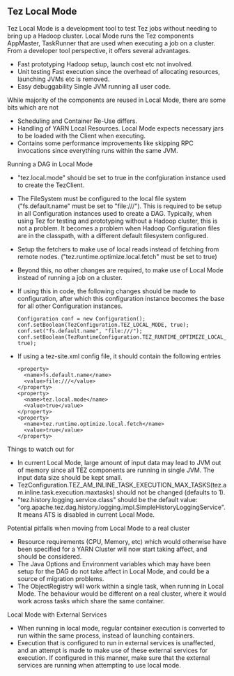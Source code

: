 <!--
   Licensed to the Apache Software Foundation (ASF) under one or more
   contributor license agreements.  See the NOTICE file distributed with
   this work for additional information regarding copyright ownership.
   The ASF licenses this file to You under the Apache License, Version 2.0
   (the "License"); you may not use this file except in compliance with
   the License.  You may obtain a copy of the License at

       http://www.apache.org/licenses/LICENSE-2.0

   Unless required by applicable law or agreed to in writing, software
   distributed under the License is distributed on an "AS IS" BASIS,
   WITHOUT WARRANTIES OR CONDITIONS OF ANY KIND, either express or implied.
   See the License for the specific language governing permissions and
   limitations under the License.
-->

<head><title>Tez Local Mode</title></head>

Tez Local Mode
--------------

Tez Local Mode is a development tool to test Tez jobs without needing to
bring up a Hadoop cluster. Local Mode runs the Tez components
AppMaster, TaskRunner that are used when executing a job on a cluster.
From a developer tool perspective, it offers several advantages.

-   Fast prototyping Hadoop setup, launch cost etc not involved.
-   Unit testing Fast execution since the overhead of allocating
    resources, launching JVMs etc is removed.
-   Easy debuggability Single JVM running all user code.

While majority of the components are reused in Local Mode, there are
some bits which are not

-   Scheduling and Container Re-Use differs.
-   Handling of YARN Local Resources. Local Mode expects necessary jars
    to be loaded with the Client when executing.
-   Contains some performance improvements like skipping RPC invocations
    since everything runs within the same JVM.

Running a DAG in Local Mode

-   "tez.local.mode" should be set to true in the confgiuration instance
    used to create the TezClient.
-   The FileSystem must be configured to the local file system
    ("fs.default.name" must be set to "file<span></span>:///"). This is required to be
    setup in all Configuration instances used to create a DAG.
    Typically, when using Tez for testing and prototyping without a
    Hadoop cluster, this is not a problem. It becomes a problem when
    Hadoop Configuration files are in the classpath, with a different
    default filesystem configured.
-   Setup the fetchers to make use of local reads instead of fetching
    from remote nodes. ("tez.runtime.optimize.local.fetch" must be set to true)
-   Beyond this, no other changes are required, to make use of Local
    Mode instead of running a job on a cluster.
-   If using this in code, the following changes should be made to
    configuration, after which this configuration instance becomes the
    base for all other Configuration instances.

    ```
    Configuration conf = new Configuration();
    conf.setBoolean(TezConfiguration.TEZ_LOCAL_MODE, true);
    conf.set("fs.default.name", "file:///");
    conf.setBoolean(TezRuntimeConfiguration.TEZ_RUNTIME_OPTIMIZE_LOCAL_FETCH, true);
    ```

-   If using a tez-site.xml config file, it should contain the following
    entries

    ```
    <property>
      <name>fs.default.name</name>
      <value>file:///</value>
    </property>
    <property>
      <name>tez.local.mode</name>
      <value>true</value>
    </property>
    <property>
      <name>tez.runtime.optimize.local.fetch</name>
      <value>true</value>
    </property>
    ```

Things to watch out for

-   In current Local Mode, large amount of input data may lead to JVM
    out of memory since all TEZ components are running in single JVM.
    The input data size should be kept small.
-   TezConfiguration.TEZ_AM_INLINE_TASK_EXECUTION_MAX_TASKS(tez.am.inline.task.execution.maxtasks)
    should not be changed (defaults to 1).
-   "tez.history.logging.service.class" should be the default value:
    "org.apache.tez.dag.history.logging.impl.SimpleHistoryLoggingService".
    It means ATS is disabled in current Local Mode.

Potential pitfalls when moving from Local Mode to a real cluster

-   Resource requirements (CPU, Memory, etc) which would otherwise have
    been specified for a YARN Cluster will now start taking affect, and
    should be considered.
-   The Java Options and Environment variables which may have been setup
    for the DAG do not take affect in Local Mode, and could be a source
    of migration problems.
-   The ObjectRegistry will work within a single task, when running in
    Local Mode. The behaviour would be different on a real cluster,
    where it would work across tasks which share the same container.

Local Mode with External Services

-   When running in local mode, regular container execution is converted
    to run within the same process, instead of launching containers.
-   Execution that is configured to run in external services is unaffected,
    and an attempt is made to make use of these external services for execution.
    If configured in this manner, make sure that the external services are running
    when attempting to use local mode.
